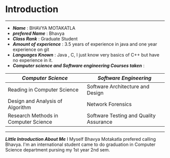 # Introduction
---
* ***Name*** : BHAVYA MOTAKATLA
* ***prefered Name*** : Bhavya
* ***Class Rank*** : Graduate Student
* ***Amount of experience*** : 3.5 years of experience in java and one year experience on git
* ***Languages Known*** :  Java , C, I just know very basics of C++ but have no experience in it.
* ***Computer science and Software engineering Courses taken*** :

***Computer Science***    | ***Software Engineering*** 
  ------------------ | -------------------------------------------
   Reading in Computer Science | Software Architecture and Design
   Design and Analysis of Algorithm |   Network Forensics                    
   Research Methods in Computer Science | Software Testing and Quality Assurance
   
   ---
   ***Little Introduction About Me***
   I Myself Bhavya Motakatla prefered calling Bhavya. I'm an international student came to do graduation in Computer Science department pursing my 1st year 2nd sem.
   
   
   
